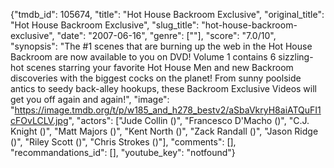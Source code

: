 {"tmdb_id": 105674, "title": "Hot House Backroom Exclusive", "original_title": "Hot House Backroom Exclusive", "slug_title": "hot-house-backroom-exclusive", "date": "2007-06-16", "genre": [""], "score": "7.0/10", "synopsis": "The #1 scenes that are burning up the web in the Hot House Backroom are now available to you on DVD! Volume 1 contains 6 sizzling-hot scenes starring your favorite Hot House Men and new Backroom discoveries with the biggest cocks on the planet! From sunny poolside antics to seedy back-alley hookups, these Backroom Exclusive Videos will get you off again and again!", "image": "https://image.tmdb.org/t/p/w185_and_h278_bestv2/aSbaVkryH8aiATQuFI1cFOvLCLV.jpg", "actors": ["Jude Collin ()", "Francesco D'Macho ()", "C.J. Knight ()", "Matt Majors ()", "Kent North ()", "Zack Randall ()", "Jason Ridge ()", "Riley Scott ()", "Chris Strokes ()"], "comments": [], "recommandations_id": [], "youtube_key": "notfound"}